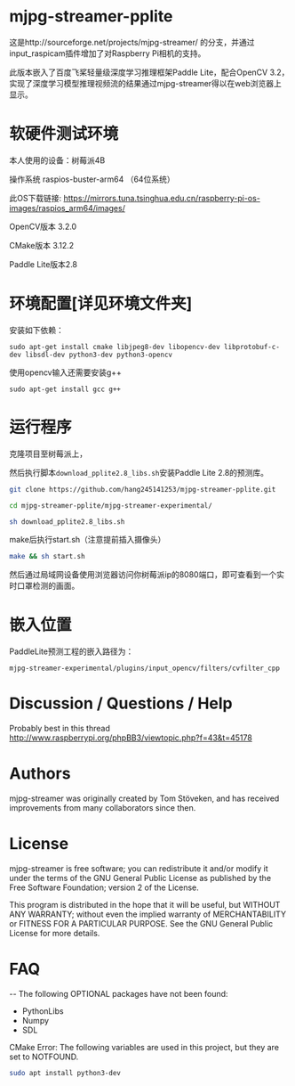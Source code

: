 mjpg-streamer-pplite
====================

这是http://sourceforge.net/projects/mjpg-streamer/ 的分支，并通过input_raspicam插件增加了对Raspberry Pi相机的支持。

此版本嵌入了百度飞桨轻量级深度学习推理框架Paddle Lite，配合OpenCV 3.2，实现了深度学习模型推理视频流的结果通过mjpg-streamer得以在web浏览器上显示。


软硬件测试环境
=======================

本人使用的设备：树莓派4B

操作系统 raspios-buster-arm64 （64位系统）

此OS下载链接: https://mirrors.tuna.tsinghua.edu.cn/raspberry-pi-os-images/raspios_arm64/images/

OpenCV版本 3.2.0

CMake版本 3.12.2

Paddle Lite版本2.8


环境配置[详见环境文件夹]
=======================

安装如下依赖：

    sudo apt-get install cmake libjpeg8-dev libopencv-dev libprotobuf-c-dev libsdl-dev python3-dev python3-opencv

使用opencv输入还需要安装g++

    sudo apt-get install gcc g++




运行程序
=======================

克隆项目至树莓派上，

然后执行脚本`download_pplite2.8_libs.sh`安装Paddle Lite 2.8的预测库。

```bash
git clone https://github.com/hang245141253/mjpg-streamer-pplite.git
```
```bash
cd mjpg-streamer-pplite/mjpg-streamer-experimental/
```
```bash
sh download_pplite2.8_libs.sh
```


make后执行start.sh（注意提前插入摄像头）
```bash
make && sh start.sh
```

然后通过局域网设备使用浏览器访问你树莓派ip的8080端口，即可查看到一个实时口罩检测的画面。


嵌入位置
=======================
PaddleLite预测工程的嵌入路径为：
```
mjpg-streamer-experimental/plugins/input_opencv/filters/cvfilter_cpp
```

Discussion / Questions / Help
=============================

Probably best in this thread
http://www.raspberrypi.org/phpBB3/viewtopic.php?f=43&t=45178

Authors
=======

mjpg-streamer was originally created by Tom Stöveken, and has received
improvements from many collaborators since then.


License
=======

mjpg-streamer is free software; you can redistribute it and/or modify
it under the terms of the GNU General Public License as published by
the Free Software Foundation; version 2 of the License.

This program is distributed in the hope that it will be useful,
but WITHOUT ANY WARRANTY; without even the implied warranty of
MERCHANTABILITY or FITNESS FOR A PARTICULAR PURPOSE.  See the
GNU General Public License for more details.


# FAQ

-- The following OPTIONAL packages have not been found:

 * PythonLibs
 * Numpy
 * SDL

CMake Error: The following variables are used in this project, but they are set to NOTFOUND.


```bash
sudo apt install python3-dev
```
